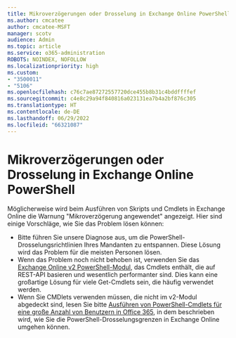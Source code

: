 ```yaml
---
title: Mikroverzögerungen oder Drosselung in Exchange Online PowerShell
ms.author: cmcatee
author: cmcatee-MSFT
manager: scotv
audience: Admin
ms.topic: article
ms.service: o365-administration
ROBOTS: NOINDEX, NOFOLLOW
ms.localizationpriority: high
ms.custom:
- "3500011"
- "5106"
ms.openlocfilehash: c76c7ae87272557720dce455b8b31c4bddffffef
ms.sourcegitcommit: c4e8c29a94f840816a023131ea7b4a2bf876c305
ms.translationtype: HT
ms.contentlocale: de-DE
ms.lasthandoff: 06/29/2022
ms.locfileid: "66321087"
---
```

# <a name="micro-delays-or-throttling-in-exchange-online-powershell"></a>Mikroverzögerungen oder Drosselung in Exchange Online PowerShell

Möglicherweise wird beim Ausführen von Skripts und Cmdlets in Exchange Online die Warnung "Mikroverzögerung angewendet" angezeigt. Hier sind einige Vorschläge, wie Sie das Problem lösen können:

- Bitte führen Sie unsere Diagnose aus, um die PowerShell-Drosselungsrichtlinien Ihres Mandanten zu entspannen. Diese Lösung wird das Problem für die meisten Personen lösen.
- Wenn das Problem noch nicht behoben ist, verwenden Sie das [Exchange Online v2 PowerShell-Modul](https://docs.microsoft.com/powershell/exchange/exchange-online/exchange-online-powershell-v2/exchange-online-powershell-v2?view=exchange-ps&preserve-view=true), das Cmdlets enthält, die auf REST-API basieren und wesentlich performanter sind. Dies kann eine großartige Lösung für viele Get-Cmdlets sein, die häufig verwendet werden.
- Wenn Sie CMDlets verwenden müssen, die nicht im v2-Modul abgedeckt sind, lesen Sie bitte [Ausführen von PowerShell-Cmdlets für eine große Anzahl von Benutzern in Office 365](https://techcommunity.microsoft.com/t5/exchange-team-blog/updated-running-powershell-cmdlets-for-large-numbers-of-users-in/ba-p/1000628#), in dem beschrieben wird, wie Sie die PowerShell-Drosselungsgrenzen in Exchange Online umgehen können.
